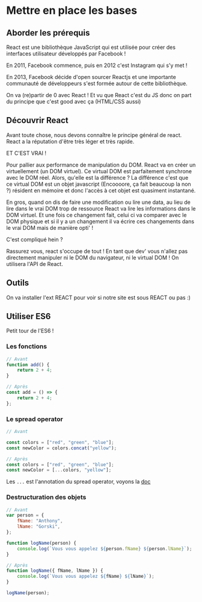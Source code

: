 # Mettre en place les bases

## Aborder les prérequis

React est une bibliothèque JavaScript qui est utilisée pour créer des interfaces utilisateur développés par Facebook !

En 2011, Facebook commence, puis en 2012 c'est Instagram qui s'y met !

En 2013, Facebook décide d'open sourcer Reactjs et une importante communauté de développeurs s'est formée autour de cette bibliothèque.

On va (re)partir de 0 avec React !
Et vu que React c'est du JS donc on part du principe que c'est good avec ça (HTML/CSS aussi)

## Découvrir React

Avant toute chose, nous devons connaître le principe général de react. React a la réputation d'être très léger et très rapide.

ET C'EST VRAI !

Pour pallier aux performance de manipulation du DOM. React va en créer un virtuellement (un DOM virtuel). Ce virtual DOM est parfaitement synchrone avec le DOM réel. Alors, qu'elle est la différence ? La différence c'est que ce virtual DOM est un objet javascript (Encoooore, ça fait beaucoup la non ?) résident en mémoire et donc l'accès à cet objet est quasiment instantané.

En gros, quand on dis de faire une modification ou lire une data, au lieu de lire dans le vrai DOM trop de ressource React va lire les informations dans le DOM virtuel. Et une fois ce changement fait, celui ci va comparer avec le DOM physique et si il y a un changement il va écrire ces changements dans le vrai DOM mais de manière opti' !

C'est compliqué hein ?

Rassurez vous, react s'occupe de tout ! En tant que dev' vous n'allez pas directement manipuler ni le DOM du navigateur, ni le virtual DOM ! On utilisera l'API de React.

## Outils

On va installer l'ext REACT pour voir si notre site est sous REACT ou pas :)

## Utiliser ES6

Petit tour de l'ES6 !

### Les fonctions

```javascript
// Avant
function add() {
	return 2 + 4;
}

// Après
const add = () => {
	return 2 + 4;
};
```

### Le spread operator

```javascript
// Avant

const colors = ["red", "green", "blue"];
const newColor = colors.concat("yellow");

// Après
const colors = ["red", "green", "blue"];
const newColor = [...colors, "yellow"];
```

Les `...` est l'annotation du spread operator, voyons la [doc](https://developer.mozilla.org/fr/docs/Web/JavaScript/Reference/Op%C3%A9rateurs/Syntaxe_d%C3%A9composition)

### Destructuration des objets

```javascript
// Avant
var person = {
	fName: "Anthony",
	lName: "Gorski",
};

function logName(person) {
	console.log(`Vous vous appelez ${person.fName} ${person.lName}`);
}

// Après
function logName({ fName, lName }) {
	console.log(`Vous vous appelez ${fName} ${lName}`);
}

logName(person);
```
